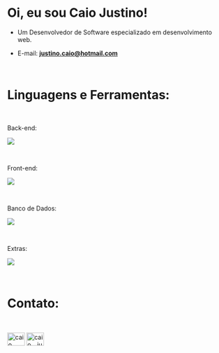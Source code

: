 <h1 align="left">Oi, eu sou Caio Justino!</h1>

- Um Desenvolvedor de Software especializado em desenvolvimento web.<br>

- E-mail: <b>justino.caio@hotmail.com</b></p><br>

<h1 align="left">Linguagens e Ferramentas:</h1><br>

<p align="left">Back-end:</p>
<p align="left">
  <a href="https://skillicons.dev">
    <img src="https://skillicons.dev/icons?i=python,flask,php,laravel,nodejs" />
  </a>
</p><br>

<p align="left">Front-end:</p>
<p align="left">
  <a href="https://skillicons.dev">
    <img src="https://skillicons.dev/icons?i=html,css,bootstrap,js,vuejs" />
  </a>
</p><br>

<p align="left">Banco de Dados:</p>
<p align="left">
  <a href="https://skillicons.dev">
    <img src="https://skillicons.dev/icons?i=mysql,sqlite" />
  </a>
</p><br>

<p align="left">Extras:</p>
<p align="left">
  <a href="https://skillicons.dev">
    <img src="https://skillicons.dev/icons?i=figma,vscode,replit" />
  </a>
</p><br>

<h1 align="left">Contato:</h1><br>

<p align="left">
<a href="https://www.linkedin.com/in/caio-victor-alves-justino-0a0a94241" target="blank"><img align="center" src="https://raw.githubusercontent.com/rahuldkjain/github-profile-readme-generator/master/src/images/icons/Social/linked-in-alt.svg" alt="caio victor alves justino" height="30" width="40" /></a>
<a href="https://instagram.com/caio__justino" target="blank"><img align="center" src="https://raw.githubusercontent.com/rahuldkjain/github-profile-readme-generator/master/src/images/icons/Social/instagram.svg" alt="caio__justino" height="30" width="40" /></a>
</p>
